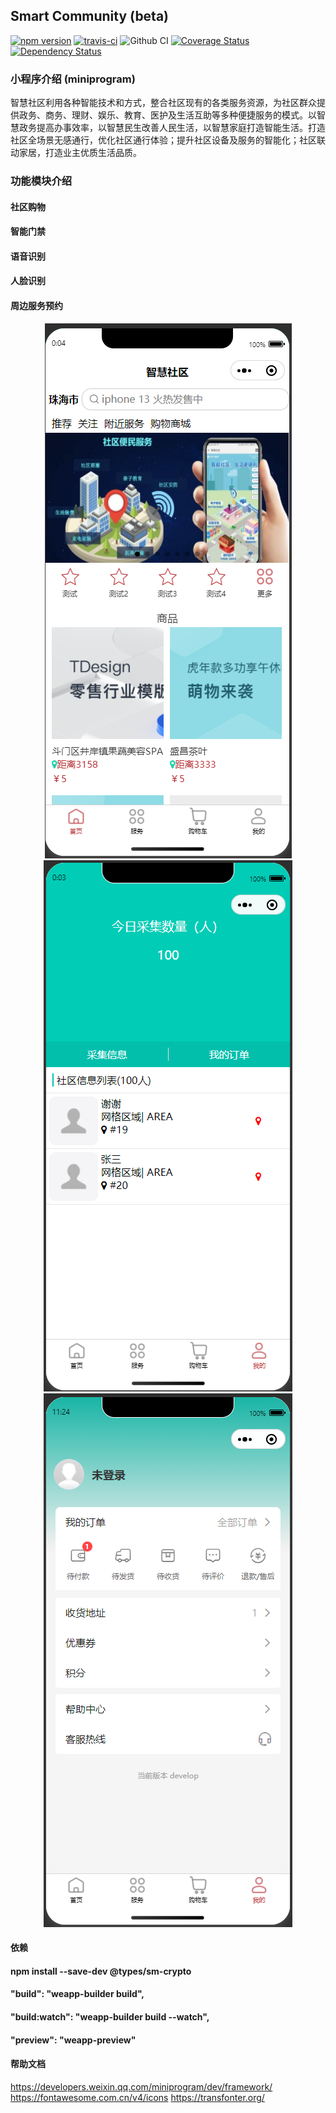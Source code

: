## Smart Community (beta)

[![npm version](https://badge.fury.io/js/wepy.svg)](https://badge.fury.io/js/wepy)
[![travis-ci](https://travis-ci.org/Tencent/wepy.svg?branch=1.7.x)](https://travis-ci.org/Tencent/wepy)
![Github CI](https://github.com/Tencent/wepy/workflows/WePY%20CI%20Build/badge.svg?branch=2.0.x)
[![Coverage Status](https://coveralls.io/repos/github/Tencent/wepy/badge.svg?branch=1.7.x)](https://coveralls.io/github/Tencent/wepy?branch=1.7.x)
[![Dependency Status](https://david-dm.org/Tencent/wepy.svg)](https://david-dm.org/Tencent/wepy)

### 小程序介绍 (miniprogram)
智慧社区利用各种智能技术和方式，整合社区现有的各类服务资源，为社区群众提供政务、商务、理财、娱乐、教育、医护及生活互助等多种便捷服务的模式。以智慧政务提高办事效率，以智慧民生改善人民生活，以智慧家庭打造智能生活。打造社区全场景无感通行，优化社区通行体验；提升社区设备及服务的智能化；社区联动家居，打造业主优质生活品质。

### 功能模块介绍
#### 社区购物
#### 智能门禁
#### 语音识别
#### 人脸识别
#### 周边服务预约

<div align="center">
  <img src="main.png">
  <img src="gather.png">
  <img src="profile.png">
</div>

#### 依赖
#### npm install --save-dev @types/sm-crypto
#### "build": "weapp-builder build",
#### "build:watch": "weapp-builder build --watch",
#### "preview": "weapp-preview"
####

#### 帮助文档
https://developers.weixin.qq.com/miniprogram/dev/framework/
https://fontawesome.com.cn/v4/icons
https://transfonter.org/